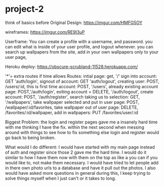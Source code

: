 # project-2

think of basics before
 Original Design: https://imgur.com/HMFG5OY

wireframes: https://imgur.com/RE9I3uP

Userframe:
You can create a profile with a username, and password.
you can edit what is inside of your user profile, and logout whenever.
you can search up wallpapers from the site,
add in your own wallpapers only to your user page, 

Heroku deploy: https://obscure-scrubland-11528.herokuapp.com/
     
'*'= extra routes if time allows
Routes:
intial page: get, '/'
sign into account: GET 'auth/login',
signout of account: GET 'auth/logout',
creating user: POST, /users/:id,
this is first time account: POST, '/users',
already existing account page: POST,'/auth/login', 
exiting account = DELETE, '/auth/logout',
create account: POST, '/auth/register',
search taking us to selection: GET, '/wallpapers', 
take wallpaper selected and put in user page: POST, /wallpaper/:id/favorites,
take wallpaper out of user page: DELETE, /favorites/:id/wallpaper,
add in wallpapers: PUT /favorites/user/:id

Biggest Problem:
the login and register pages gave me a insanely hard time with me thinking I have the fix.
within the next second when messing around with things to see how to fix something else login and register would go back to being broken.

What would I do different:
I would have started with my main page instead of auth and register since those 2 gave me the hard time.
I would do it similar to how I have them now with them on the top as like a you can if you would like to, not make them necessary.
I would have tried to let people add in there own photo urls to a database and have it pull out the photos.
I also would have asked more questions in general during this, I keep trying to solve things myself when I just can't or it takes to long.

